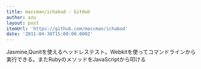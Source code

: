 ```yaml
---
title: maccman/ichabod - GitHub
author: azu
layout: post
itemUrl: 'https://github.com/maccman/ichabod'
date: '2011-04-30T15:00:00.000Z'
---
```

Jasmine,Qunitを使えるヘッドレステスト。Webkitを使ってコマンドラインから実行できる。またRubyのメソッドをJavaScriptから叩ける
